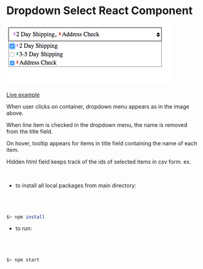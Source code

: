 # Dropdown Select React Component

![drop-down select](https://raw.githubusercontent.com/andrewtdunn/drop_down_select/master/dist/assets/dropdownselect.png)

[Live example](http://andrewtdunn.com/_dropdownSelect/)

When user clicks on container, dropdown menu appears as in the image above.

When line item is checked in the dropdown menu, the name is removed from the title field.

On hover, tooltip appears for items in title field containing the name of each item.

Hidden html field keeps track of the ids of selected items in csv form. ex. <hidden value="1,3"/>

<br>

- to install all local packages from main directory:
```bash



$> npm install


```

- to run:
```bash



$> npm start


```

